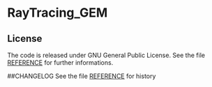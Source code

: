 # RayTracing_GEM


## License
The code is released under GNU General Public License. See the file [REFERENCE](https://github.com/Aprea333/RayTracing_GEM/blob/master/LICENSE) for further informations.

##CHANGELOG
See the file [REFERENCE](https://github.com/Aprea333/RayTracing_GEM/blob/master/CHANGELOG.md) for history
